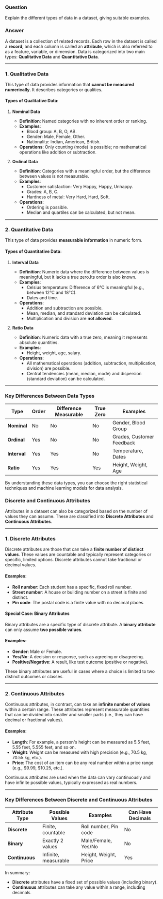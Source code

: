 ### **Question**  
Explain the different types of data in a dataset, giving suitable examples.  

### **Answer**  
A dataset is a collection of related records. Each row in the dataset is called a **record**, and each column is called an **attribute**, which is also referred to as a feature, variable, or dimension. Data is categorized into two main types: **Qualitative Data** and **Quantitative Data**.  

---

### **1. Qualitative Data**  
This type of data provides information that **cannot be measured numerically**. It describes categories or qualities.  

#### **Types of Qualitative Data:**  
1. **Nominal Data**  
   - **Definition**: Named categories with no inherent order or ranking.  
   - **Examples**:  
     - Blood group: A, B, O, AB.  
     - Gender: Male, Female, Other.  
     - Nationality: Indian, American, British.  
   - **Operations**: Only counting (mode) is possible; no mathematical operations like addition or subtraction.  

2. **Ordinal Data**  
   - **Definition**: Categories with a meaningful order, but the difference between values is not measurable.  
   - **Examples**:  
     - Customer satisfaction: Very Happy, Happy, Unhappy.  
     - Grades: A, B, C.  
     - Hardness of metal: Very Hard, Hard, Soft.  
   - **Operations**:  
     - Ordering is possible.  
     - Median and quartiles can be calculated, but not mean.  

---

### **2. Quantitative Data**  
This type of data provides **measurable information** in numeric form.  

#### **Types of Quantitative Data:**  
1. **Interval Data**  
   - **Definition**: Numeric data where the difference between values is meaningful, but it lacks a true zero.Its order is also known.  
   - **Examples**:  
     - Celsius temperature: Difference of 6°C is meaningful (e.g., between 12°C and 18°C).  
     - Dates and time.  
   - **Operations**:  
     - Addition and subtraction are possible.  
     - Mean, median, and standard deviation can be calculated.  
     - Multiplication and division are **not allowed**.  

2. **Ratio Data**  
   - **Definition**: Numeric data with a true zero, meaning it represents absolute quantities.  
   - **Examples**:  
     - Height, weight, age, salary.  
   - **Operations**:  
     - All mathematical operations (addition, subtraction, multiplication, division) are possible.  
     - Central tendencies (mean, median, mode) and dispersion (standard deviation) can be calculated.  

---

### **Key Differences Between Data Types**  

| **Type**       | **Order**      | **Difference Measurable** | **True Zero** | **Examples**               |  
|-----------------|---------------|---------------------------|---------------|----------------------------|  
| **Nominal**     | No            | No                        | No            | Gender, Blood Group        |  
| **Ordinal**     | Yes           | No                        | No            | Grades, Customer Feedback  |  
| **Interval**    | Yes           | Yes                       | No            | Temperature, Dates         |  
| **Ratio**       | Yes           | Yes                       | Yes           | Height, Weight, Age        |  

By understanding these data types, you can choose the right statistical techniques and machine learning models for data analysis.



### **Discrete and Continuous Attributes**

Attributes in a dataset can also be categorized based on the number of values they can assume. These are classified into **Discrete Attributes** and **Continuous Attributes**.

---

### **1. Discrete Attributes**  
Discrete attributes are those that can take a **finite number of distinct values**. These values are countable and typically represent categories or specific, limited options. Discrete attributes cannot take fractional or decimal values.

#### **Examples**:
- **Roll number**: Each student has a specific, fixed roll number.
- **Street number**: A house or building number on a street is finite and distinct.
- **Pin code**: The postal code is a finite value with no decimal places.

#### **Special Case: Binary Attributes**  
Binary attributes are a specific type of discrete attribute. A **binary attribute** can only assume **two possible values**.

#### **Examples**:
- **Gender**: Male or Female.
- **Yes/No**: A decision or response, such as agreeing or disagreeing.
- **Positive/Negative**: A result, like test outcome (positive or negative).

These binary attributes are useful in cases where a choice is limited to two distinct outcomes or classes.

---

### **2. Continuous Attributes**  
Continuous attributes, in contrast, can take an **infinite number of values** within a certain range. These attributes represent measurable quantities that can be divided into smaller and smaller parts (i.e., they can have decimal or fractional values).

#### **Examples**:
- **Length**: For example, a person's height can be measured as 5.5 feet, 5.55 feet, 5.555 feet, and so on.
- **Weight**: Weight can be measured with high precision (e.g., 70.5 kg, 70.55 kg, etc.).
- **Price**: The cost of an item can be any real number within a price range (e.g., $9.99, $10.25, etc.).

Continuous attributes are used when the data can vary continuously and have infinite possible values, typically expressed as real numbers.

---

### **Key Differences Between Discrete and Continuous Attributes**

| **Attribute Type**  | **Possible Values**       | **Examples**           | **Can Have Decimals** |  
|---------------------|---------------------------|------------------------|-----------------------|  
| **Discrete**        | Finite, countable          | Roll number, Pin code  | No                    |  
| **Binary**          | Exactly 2 values           | Male/Female, Yes/No    | No                    |  
| **Continuous**      | Infinite, measurable       | Height, Weight, Price  | Yes                   |  

In summary:
- **Discrete** attributes have a fixed set of possible values (including binary).
- **Continuous** attributes can take any value within a range, including decimals.
